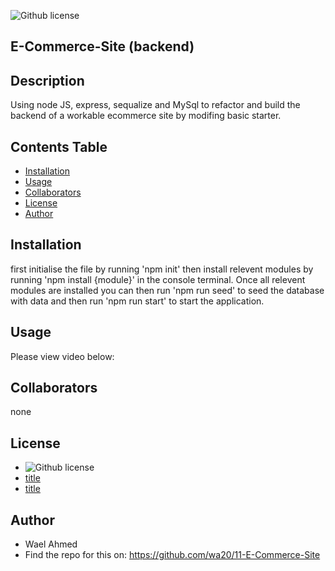 

![Github license](https://img.shields.io/badge/license-MIT-blue.svg)

  ## E-Commerce-Site (backend)

  ## Description
Using node JS, express, sequalize and MySql to refactor and build the backend of a workable ecommerce site by modifing basic starter.

  ## Contents Table
  - [Installation](#Installation)
  - [Usage](#|Usage)
  - [Collaborators](#Collaborators)
  - [License](#License)
  - [Author](#Author)


## Installation
first initialise the file by running 'npm init' then install relevent modules by running 'npm install {module}' in the console terminal. Once all relevent modules are installed you can then run 'npm run seed' to seed the database with data and then run 'npm run start' to start the application.

## Usage
Please view video below:

## Collaborators
none


## License
- ![Github license](https://img.shields.io/badge/license-MIT-blue.svg)
- [title](https://opensource.org/licenses/MIT)
- [title](https://opensource.org/licenses/MIT)

## Author
- Wael Ahmed
- Find the repo for this on: https://github.com/wa20/11-E-Commerce-Site



  